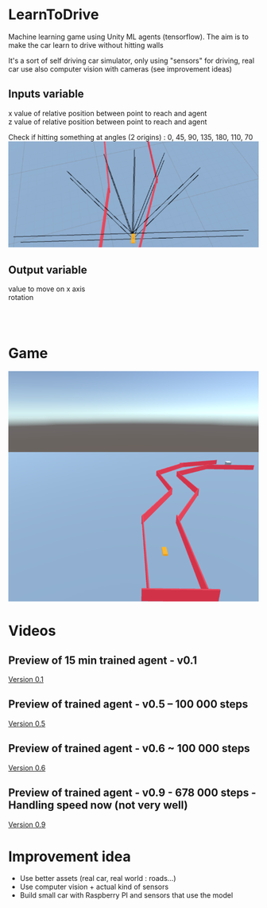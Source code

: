 # LearnToDrive

Machine learning game using Unity ML agents (tensorflow).
The aim is to make the car learn to drive without hitting walls

It's a sort of self driving car simulator, only using "sensors" for driving,
real car use also computer vision with cameras (see improvement ideas)

## Inputs variable
x value of relative position between point to reach and agent<br/>
z value of relative position between point to reach and agent<br/>

Check if hitting something at angles (2 origins) : 0, 45, 90, 135, 180, 110, 70
![Alt text](Screenshots/inputraycast.png?raw=true "Ray cast")

## Output variable
value to move on x axis<br/>
rotation

<br/><br/>

# Game

![Alt text](Screenshots/game.png?raw=true "Game screenshot 1")


# Videos
## Preview of 15 min trained agent - v0.1

[Version 0.1](https://www.youtube.com/watch?v=gEEcpYuBuBc)

## Preview of trained agent - v0.5 – 100 000 steps

[Version 0.5](https://www.youtube.com/watch?v=b91gtS0qliU)

## Preview of trained agent - v0.6 ~ 100 000 steps

[Version 0.6](https://www.youtube.com/watch?v=6817Ynku2Xg)

## Preview of trained agent - v0.9 - 678 000 steps - Handling speed now (not very well)

[Version 0.9](https://www.youtube.com/watch?v=U_c8JuvTiho)

# Improvement idea
 - Use better assets (real car, real world : roads...)
 - Use computer vision + actual kind of sensors
 - Build small car with Raspberry PI and sensors that use the model


